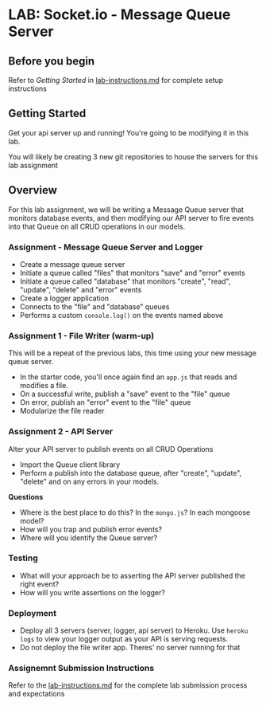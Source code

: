 # LAB: Socket.io - Message Queue Server

## Before you begin
Refer to *Getting Started* in [lab-instructions.md](../../../reference/submission-instructions/labs.md) for complete setup instructions

## Getting Started

Get your api server up and running!  You're going to be modifying it in this lab.

You will likely be creating 3 new git repositories to house the servers for this lab assignment

## Overview

For this lab assignment, we will be writing a Message Queue server that monitors database events, and then modifying our API server to fire events into that Queue on all CRUD operations in our models.

### Assignment - Message Queue Server and Logger

* Create a message queue server
* Initiate a queue called "files" that monitors "save" and "error" events
* Initiate a queue called "database" that monitors "create", "read", "update", "delete" and "error" events
* Create a logger application 
* Connects to the "file" and "database" queues
* Performs a custom `console.log()` on the events named above

### Assignment 1 - File Writer (warm-up)
This will be a repeat of the previous labs, this time using your new message queue server.

* In the starter code, you'll once again find an `app.js` that reads and modifies a file.
* On a successful write, publish a "save" event to the "file" queue
* On error, publish an "error" event to the "file" queue
* Modularize the file reader

### Assignment 2 - API Server
Alter your API server to publish events on all CRUD Operations

* Import the Queue client library
* Perform a publish into the database queue, after "create", "update", "delete" and on any errors in your models.

**Questions**

* Where is the best place to do this? In the `mongo.js`? In each mongoose model?
* How will you trap and publish error events?
* Where will you identify the Queue server?

### Testing
* What will your approach be to asserting the API server published the right event?
* How will you write assertions on the logger?

### Deployment
* Deploy all 3 servers (server, logger, api server) to Heroku.  Use `heroku logs` to view your logger output as your API is serving requests.
* Do not deploy the file writer app. Theres' no server running for that


### Assignemnt Submission Instructions
Refer to the [lab-instructions.md](../../../reference/submission-instructions/labs.md) for the complete lab submission process and expectations
